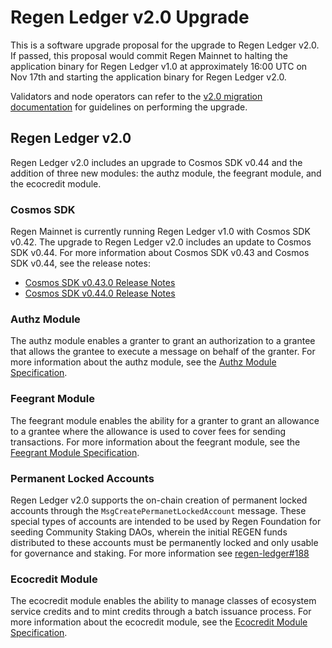 # Regen Ledger v2.0 Upgrade

This is a software upgrade proposal for the upgrade to Regen Ledger v2.0. If passed, this proposal would commit Regen Mainnet to halting the application binary for Regen Ledger v1.0 at approximately 16:00 UTC on Nov 17th and starting the application binary for Regen Ledger v2.0.

Validators and node operators can refer to the [v2.0 migration documentation](https://docs.regen.network/migrations/v2.0-upgrade) for guidelines on performing the upgrade.

## Regen Ledger v2.0

Regen Ledger v2.0 includes an upgrade to Cosmos SDK v0.44 and the addition of three new modules: the authz module, the feegrant module, and the ecocredit module.

### Cosmos SDK

Regen Mainnet is currently running Regen Ledger v1.0 with Cosmos SDK v0.42. The upgrade to Regen Ledger v2.0 includes an update to Cosmos SDK v0.44. For more information about Cosmos SDK v0.43 and Cosmos SDK v0.44, see the release notes:

- [Cosmos SDK v0.43.0 Release Notes](https://github.com/cosmos/cosmos-sdk/blob/release/v0.43.x/RELEASE_NOTES.md)
- [Cosmos SDK v0.44.0 Release Notes](https://github.com/cosmos/cosmos-sdk/blob/release/v0.44.x/RELEASE_NOTES.md)

### Authz Module

The authz module enables a granter to grant an authorization to a grantee that allows the grantee to execute a message on behalf of the granter. For more information about the authz module, see the [Authz Module Specification](https://docs.cosmos.network/master/modules/authz/).

### Feegrant Module

The feegrant module enables the ability for a granter to grant an allowance to a grantee where the allowance is used to cover fees for sending transactions. For more information about the feegrant module, see the [Feegrant Module Specification](https://docs.cosmos.network/master/modules/feegrant/).

### Permanent Locked Accounts

Regen Ledger v2.0 supports the on-chain creation of permanent locked accounts through the `MsgCreatePermanetLockedAccount` message. These special types of accounts are intended to be used by Regen Foundation for seeding Community Staking DAOs, wherein the initial REGEN funds distributed to these accounts must be permanently locked and only usable for governance and staking. For more information see [regen-ledger#188](https://github.com/RegenNetwork/regen-ledger/issues/188)

### Ecocredit Module

The ecocredit module enables the ability to manage classes of ecosystem service credits and to mint credits through a batch issuance process. For more information about the ecocredit module, see the [Ecocredit Module Specification](https://docs.regen.network/modules/ecocredit/).
